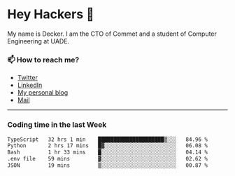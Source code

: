 # Hey Hackers 👋

My name is Decker. I am the CTO of Commet and a student of Computer Engineering at UADE.

### 📫 How to reach me?
- [Twitter](https://x.com/0xDecker) 
- [LinkedIn](https://www.linkedin.com/in/decker-urbano/) 
- [My personal blog](http://decker.sh) 
- [Mail](mailto:me@decker.sh)

---

### Coding time in the last Week

<!--START_SECTION:waka-->

```txt
TypeScript   32 hrs 1 min    █████████████████████▒░░░   84.96 %
Python       2 hrs 17 mins   █▓░░░░░░░░░░░░░░░░░░░░░░░   06.08 %
Bash         1 hr 33 mins    █░░░░░░░░░░░░░░░░░░░░░░░░   04.14 %
.env file    59 mins         ▓░░░░░░░░░░░░░░░░░░░░░░░░   02.62 %
JSON         19 mins         ▒░░░░░░░░░░░░░░░░░░░░░░░░   00.87 %
```

<!--END_SECTION:waka-->
